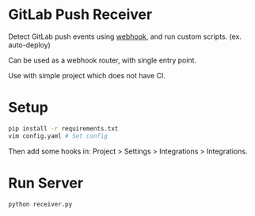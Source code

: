 # GitLab Push Receiver
Detect GitLab push events using [webhook](https://gitlab.com/help/user/project/integrations/webhooks), and run custom scripts. (ex. auto-deploy)

Can be used as a webhook router, with single entry point.

Use with simple project which does not have CI.

# Setup
```bash
pip install -r requirements.txt
vim config.yaml # Set config
```
Then add some hooks in: Project > Settings > Integrations > Integrations.

# Run Server
```bash
python receiver.py
```
